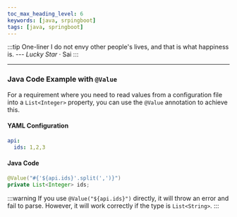 ```yaml
---
toc_max_heading_level: 6
keywords: [java, srpingboot]
tags: [java, springboot]
---
```


:::tip One-liner
I do not envy other people's lives, and that is what happiness is. --- *Lucky Star* · Sai
:::

---

### Java Code Example with `@Value`

For a requirement where you need to read values from a configuration file into a `List<Integer>` property, you can use the `@Value` annotation to achieve this.

#### YAML Configuration

```yaml
api:
  ids: 1,2,3
```

#### Java Code

```java
@Value("#{'${api.ids}'.split(',')}")
private List<Integer> ids;
```

:::warning
If you use `@Value("${api.ids}")` directly, it will throw an error and fail to parse. However, it will work correctly if the type is `List<String>`.
:::





